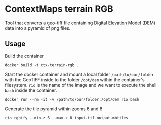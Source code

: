# ContextMaps terrain RGB

Tool that converts a geo-tiff file containing Digital Elevation Model (DEM) data into a pyramid of png files.

## Usage

Build the container

```shell
docker build -t ctx-terrain-rgb .
```

Start the docker container and mount a local folder ```/path/to/our/folder``` 
with the  GeoTIFF inside to the folder ```/opt/dem``` within the container's filesystem. ```rio``` is the
 name of the image and we want to execute the shell ```bash``` inside the container.

```shell
docker run --rm -it -v /path/to/our/folder:/opt/dem rio bash
```

Generate the tile pyramid within zooms 6 and 8

```shell
rio rgbify --min-z 6 --max-z 8 input.tif output.mbtiles
```